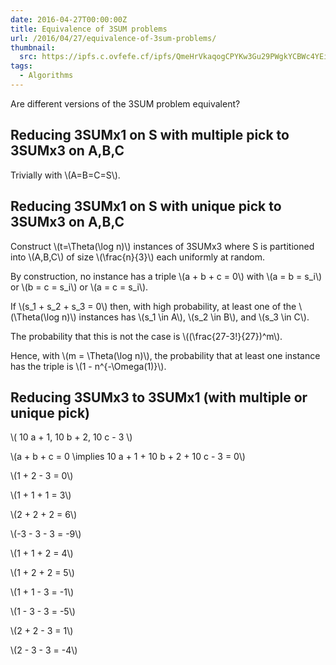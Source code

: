 ```yaml
---
date: 2016-04-27T00:00:00Z
title: Equivalence of 3SUM problems
url: /2016/04/27/equivalence-of-3sum-problems/
thumbnail:
  src: https://ipfs.c.ovfefe.cf/ipfs/QmeHrVkaqogCPYKw3Gu29PWgkYCBWc4YEio16iNVjzcUzg
tags:
  - Algorithms
---
```


Are different versions of the 3SUM problem equivalent?

<!--more-->

## Reducing 3SUMx1 on S with multiple pick to 3SUMx3 on A,B,C

Trivially with \\(A=B=C=S\\).

## Reducing 3SUMx1 on S with unique pick to 3SUMx3 on A,B,C

Construct \\(t=\Theta(\log n)\\) instances of 3SUMx3 where S is partitioned into
\\(A,B,C\\) of size \\(\frac{n}{3}\\) each uniformly at random.

By construction, no instance has a triple \\(a + b + c = 0\\) with
\\(a = b = s_i\\)
or
\\(b = c = s_i\\) or
\\(a = c = s_i\\).

If \\(s_1 + s_2 + s_3 = 0\\) then, with high probability,
at least one of the \\(\Theta(\log n)\\) instances has
\\(s_1 \in A\\),
\\(s_2 \in B\\), and
\\(s_3 \in C\\).

The probability that this is not the case is
\\((\frac{27-3!}{27})^m\\).

Hence, with \\(m = \Theta(\log n)\\), the probability that at least one instance has
the triple is \\(1 - n^{-\Omega(1)}\\).

## Reducing 3SUMx3 to 3SUMx1 (with multiple or unique pick)

\\( 10 a + 1, 10 b + 2, 10 c - 3 \\)

\\(a + b + c = 0 \implies 10 a + 1 + 10 b + 2 + 10 c - 3 = 0\\)

\\(1 + 2 - 3 = 0\\)

\\(1 + 1 + 1 = 3\\)

\\(2 + 2 + 2 = 6\\)

\\(-3 - 3 - 3 = -9\\)

\\(1 + 1 + 2 = 4\\)

\\(1 + 2 + 2 = 5\\)

\\(1 + 1 - 3 = -1\\)

\\(1 - 3 - 3 = -5\\)

\\(2 + 2 - 3 = 1\\)

\\(2 - 3 - 3 = -4\\)
